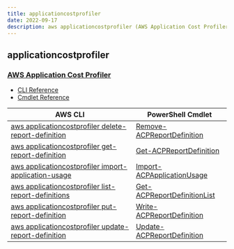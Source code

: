 ```yaml
---
title: applicationcostprofiler
date: 2022-09-17
description: aws applicationcostprofiler (AWS Application Cost Profiler) command/cmdlet list.
---
```


## applicationcostprofiler

### [AWS Application Cost Profiler](https://aws.amazon.com/aws-cost-management/aws-application-cost-profiler/)

* [CLI Reference](https://docs.aws.amazon.com/cli/latest/reference/applicationcostprofiler/index.html)
* [Cmdlet Reference](https://docs.aws.amazon.com/powershell/latest/reference/items/ApplicationCostProfiler_cmdlets.html)

|AWS CLI|PowerShell Cmdlet|
|----|----|
|[aws applicationcostprofiler delete-report-definition](https://docs.aws.amazon.com/cli/latest/reference/applicationcostprofiler/delete-report-definition.html)|[Remove-ACPReportDefinition](https://docs.aws.amazon.com/powershell/latest/reference/items/Remove-ACPReportDefinition.html)|
|[aws applicationcostprofiler get-report-definition](https://docs.aws.amazon.com/cli/latest/reference/applicationcostprofiler/get-report-definition.html)|[Get-ACPReportDefinition](https://docs.aws.amazon.com/powershell/latest/reference/items/Get-ACPReportDefinition.html)|
|[aws applicationcostprofiler import-application-usage](https://docs.aws.amazon.com/cli/latest/reference/applicationcostprofiler/import-application-usage.html)|[Import-ACPApplicationUsage](https://docs.aws.amazon.com/powershell/latest/reference/items/Import-ACPApplicationUsage.html)|
|[aws applicationcostprofiler list-report-definitions](https://docs.aws.amazon.com/cli/latest/reference/applicationcostprofiler/list-report-definitions.html)|[Get-ACPReportDefinitionList](https://docs.aws.amazon.com/powershell/latest/reference/items/Get-ACPReportDefinitionList.html)|
|[aws applicationcostprofiler put-report-definition](https://docs.aws.amazon.com/cli/latest/reference/applicationcostprofiler/put-report-definition.html)|[Write-ACPReportDefinition](https://docs.aws.amazon.com/powershell/latest/reference/items/Write-ACPReportDefinition.html)|
|[aws applicationcostprofiler update-report-definition](https://docs.aws.amazon.com/cli/latest/reference/applicationcostprofiler/update-report-definition.html)|[Update-ACPReportDefinition](https://docs.aws.amazon.com/powershell/latest/reference/items/Update-ACPReportDefinition.html)|

